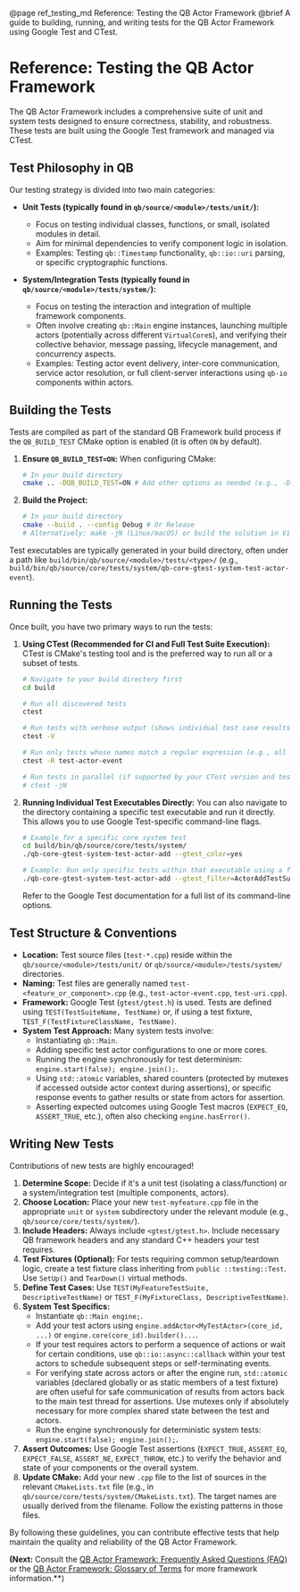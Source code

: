 @page ref_testing_md Reference: Testing the QB Actor Framework
@brief A guide to building, running, and writing tests for the QB Actor Framework using Google Test and CTest.

# Reference: Testing the QB Actor Framework

The QB Actor Framework includes a comprehensive suite of unit and system tests designed to ensure correctness, stability, and robustness. These tests are built using the Google Test framework and managed via CTest.

## Test Philosophy in QB

Our testing strategy is divided into two main categories:

*   **Unit Tests (typically found in `qb/source/<module>/tests/unit/`):**
    *   Focus on testing individual classes, functions, or small, isolated modules in detail.
    *   Aim for minimal dependencies to verify component logic in isolation.
    *   Examples: Testing `qb::Timestamp` functionality, `qb::io::uri` parsing, or specific cryptographic functions.

*   **System/Integration Tests (typically found in `qb/source/<module>/tests/system/`):**
    *   Focus on testing the interaction and integration of multiple framework components.
    *   Often involve creating `qb::Main` engine instances, launching multiple actors (potentially across different `VirtualCore`s), and verifying their collective behavior, message passing, lifecycle management, and concurrency aspects.
    *   Examples: Testing actor event delivery, inter-core communication, service actor resolution, or full client-server interactions using `qb-io` components within actors.

## Building the Tests

Tests are compiled as part of the standard QB Framework build process if the `QB_BUILD_TEST` CMake option is enabled (it is often `ON` by default).

1.  **Ensure `QB_BUILD_TEST=ON`:** When configuring CMake:
    ```bash
    # In your build directory
    cmake .. -DQB_BUILD_TEST=ON # Add other options as needed (e.g., -DCMAKE_BUILD_TYPE=Debug)
    ```
2.  **Build the Project:**
    ```bash
    # In your build directory
    cmake --build . --config Debug # Or Release
    # Alternatively: make -jN (Linux/macOS) or build the solution in Visual Studio (Windows)
    ```

Test executables are typically generated in your build directory, often under a path like `build/bin/qb/source/<module>/tests/<type>/` (e.g., `build/bin/qb/source/core/tests/system/qb-core-gtest-system-test-actor-event`).

## Running the Tests

Once built, you have two primary ways to run the tests:

1.  **Using CTest (Recommended for CI and Full Test Suite Execution):**
    CTest is CMake's testing tool and is the preferred way to run all or a subset of tests.
    ```bash
    # Navigate to your build directory first
    cd build

    # Run all discovered tests
    ctest

    # Run tests with verbose output (shows individual test case results)
    ctest -V

    # Run only tests whose names match a regular expression (e.g., all actor event tests)
    ctest -R test-actor-event

    # Run tests in parallel (if supported by your CTest version and test properties)
    # ctest -jN 
    ```

2.  **Running Individual Test Executables Directly:**
    You can also navigate to the directory containing a specific test executable and run it directly. This allows you to use Google Test-specific command-line flags.
    ```bash
    # Example for a specific core system test
    cd build/bin/qb/source/core/tests/system/
    ./qb-core-gtest-system-test-actor-add --gtest_color=yes

    # Example: Run only specific tests within that executable using a filter
    ./qb-core-gtest-system-test-actor-add --gtest_filter=ActorAddTestSuite.SpecificAddTest
    ```
    Refer to the Google Test documentation for a full list of its command-line options.

## Test Structure & Conventions

*   **Location:** Test source files (`test-*.cpp`) reside within the `qb/source/<module>/tests/unit/` or `qb/source/<module>/tests/system/` directories.
*   **Naming:** Test files are generally named `test-<feature_or_component>.cpp` (e.g., `test-actor-event.cpp`, `test-uri.cpp`).
*   **Framework:** Google Test (`gtest/gtest.h`) is used. Tests are defined using `TEST(TestSuiteName, TestName)` or, if using a test fixture, `TEST_F(TestFixtureClassName, TestName)`.
*   **System Test Approach:** Many system tests involve:
    *   Instantiating `qb::Main`.
    *   Adding specific test actor configurations to one or more cores.
    *   Running the engine synchronously for test determinism: `engine.start(false); engine.join();`.
    *   Using `std::atomic` variables, shared counters (protected by mutexes if accessed outside actor context during assertions), or specific response events to gather results or state from actors for assertion.
    *   Asserting expected outcomes using Google Test macros (`EXPECT_EQ`, `ASSERT_TRUE`, etc.), often also checking `engine.hasError()`.

## Writing New Tests

Contributions of new tests are highly encouraged!

1.  **Determine Scope:** Decide if it's a unit test (isolating a class/function) or a system/integration test (multiple components, actors).
2.  **Choose Location:** Place your new `test-myfeature.cpp` file in the appropriate `unit` or `system` subdirectory under the relevant module (e.g., `qb/source/core/tests/system/`).
3.  **Include Headers:** Always include `<gtest/gtest.h>`. Include necessary QB framework headers and any standard C++ headers your test requires.
4.  **Test Fixtures (Optional):** For tests requiring common setup/teardown logic, create a test fixture class inheriting from `public ::testing::Test`. Use `SetUp()` and `TearDown()` virtual methods.
5.  **Define Test Cases:** Use `TEST(MyFeatureTestSuite, DescriptiveTestName)` or `TEST_F(MyFixtureClass, DescriptiveTestName)`.
6.  **System Test Specifics:**
    *   Instantiate `qb::Main engine;`.
    *   Add your test actors using `engine.addActor<MyTestActor>(core_id, ...)` or `engine.core(core_id).builder()...`.
    *   If your test requires actors to perform a sequence of actions or wait for certain conditions, use `qb::io::async::callback` within your test actors to schedule subsequent steps or self-terminating events.
    *   For verifying state across actors or after the engine run, `std::atomic` variables (declared globally or as static members of a test fixture) are often useful for safe communication of results from actors back to the main test thread for assertions. Use mutexes only if absolutely necessary for more complex shared state between the test and actors.
    *   Run the engine synchronously for deterministic system tests: `engine.start(false); engine.join();`.
7.  **Assert Outcomes:** Use Google Test assertions (`EXPECT_TRUE`, `ASSERT_EQ`, `EXPECT_FALSE`, `ASSERT_NE`, `EXPECT_THROW`, etc.) to verify the behavior and state of your components or the overall system.
8.  **Update CMake:** Add your new `.cpp` file to the list of sources in the relevant `CMakeLists.txt` file (e.g., in `qb/source/core/tests/system/CMakeLists.txt`). The target names are usually derived from the filename. Follow the existing patterns in those files.

By following these guidelines, you can contribute effective tests that help maintain the quality and reliability of the QB Actor Framework.

**(Next:** Consult the [QB Actor Framework: Frequently Asked Questions (FAQ)](./faq.md) or the [QB Actor Framework: Glossary of Terms](./glossary.md) for more framework information.**) 